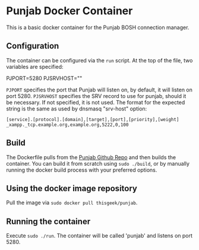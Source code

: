 # Punjab Docker Container
This is a basic docker container for the Punjab BOSH connection manager.

## Configuration
The container can be configured via the `run` script. At the top of the file, two variables are specified:

   PJPORT=5280
   PJSRVHOST=""

`PJPORT` specifies the port that Punjab will listen on, by default, it will listen on port 5280.
`PJSRVHOST` specifies the SRV record to use for punjab, should it be necessary. If not specified, it is not used.
The format for the expected string is the same as used by dnsmasq "srv-host" option:

`[service].[protocol].[domain],[target],[port],[priority],[weight]`
`_xampp._tcp.example.org,example.org,5222,0,100`

## Build
The Dockerfile pulls from the [Punjab Github Repo](https://github.com/twonds/punjab) and then builds the container.
You can build it from scratch using `sudo ./build`, or by manually running the docker build process with your preferred options.

## Using the docker image repository
Pull the image via `sudo docker pull thisgeek/punjab`.

## Running the container
Execute `sudo ./run`.
The container will be called 'punjab' and listens on port 5280.

